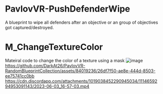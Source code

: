 # PavlovVR-PushDefenderWipe
A blueprint to wipe all defenders after an objective or an group of objectives got captured/destroyed.

# M_ChangeTextureColor
Mateiral code to change the color of a texture using a mask
![image](https://github.com/DarkAt26/PavlovVR-RandomBlueprintCollection/assets/84019236/9dd067b7-320f-453e-8be4-17e171cf55a2)
https://github.com/DarkAt26/PavlovVR-RandomBlueprintCollection/assets/84019236/26df7f50-ae8e-444d-8503-ee75741cc0bb
https://cdn.discordapp.com/attachments/1019038452290945034/1114659294953091143/2023-06-03_16-57-03.mp4


